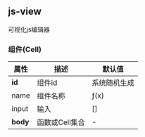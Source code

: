 ## js-view
可视化js编辑器

### 组件(Cell)

|属性|描述|默认值|
|---|---|---|
|**id**|组件id|系统随机生成|
|name|组件名称|ƒ(x)|
|input|输入|[]|
|**body**|函数或Cell集合|-|